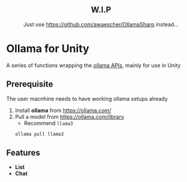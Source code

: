 ﻿<h2 align="center">W.I.P</h2>

<p align="center">
Just use <a href="https://github.com/awaescher/OllamaSharp">https://github.com/awaescher/OllamaSharp</a> instead...
</p>

# Ollama for Unity
A series of functions wrapping the [ollama APIs](https://github.com/ollama/ollama/blob/main/docs/api.md), mainly for use in Unity

## Prerequisite
The user macnhine needs to have working ollama setups already

1. Install **ollama** from https://ollama.com/
2. Pull a model from https://ollama.com/library
    - Recommend `llama3`
    ```bash
    ollama pull llama3
    ```

## Features

- **List**
- **Chat**
